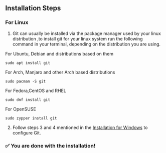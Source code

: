 ## Installation Steps

### For Linux

1. Git can usually be installed via the package manager used by your linux distribution ,to install git for your linux system run the following command in your terminal, depending on the distribution you are using.  

For Ubuntu, Debian and distributions based on them  
```
sudo apt install git  
```  
For Arch, Manjaro and other Arch based distributions  
```
sudo pacman -S git
```  
For Fedora,CentOS and RHEL
```
sudo dnf install git
```
For OpenSUSE 
```
sudo zypper install git
```
2. Follow steps 3 and 4 mentioned in the [Installation for Windows](https://github.com/thesauravkarmakar/GitHub101/blob/master/Installation/Windows.md) to configure Git.

### :white_check_mark: You are done with the installation! 
